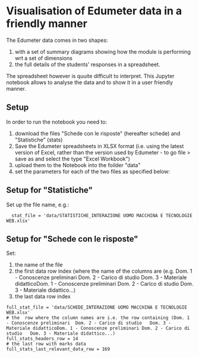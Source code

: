 # Visualisation of Edumeter data in a friendly manner 
The Edumeter data comes in two shapes: 
1. with a set of summary diagrams showing how the module is performing wrt a set of dimensions
2. the full details of the students' responses in a spreadsheet.

The spreadsheet however is quuite difficult to interpret. This Jupyter notebook allows to analyse the data and to show it in a user friendly manner. 

## Setup
In order to run the notebook you need to:
1. download the files "Schede con le risposte" (hereafter schede) and "Statistiche" (stats) 
2. Save the Edumeter spreadsheets in XLSX format (i.e. using the latest version of Excel, rather than the version used by Edumeter - to go file > save as and select the type "Excel Workbook")
3. upload them to the Notebook into the foilder "data"
4. set the  parameters for each of the two files as specified below:

## Setup for  "Statistiche" 
Set up the file name, e.g.:
```
  stat_file = 'data/STATISTICHE_INTERAZIONE UOMO MACCHINA E TECNOLOGIE WEB.xlsx'
```


## Setup for "Schede con le risposte" 
Set:
1. the name of the file
2. the first data row index (where the name of the columns are (e.g. Dom. 1 - Conoscenze preliminari	Dom. 2 - Carico di studio	Dom. 3 - Materiale didatticoDom. 1 - Conoscenze preliminari	Dom. 2 - Carico di studio	Dom. 3 - Materiale didattico...) 
3. the last data row index

```
full_stat_file = 'data/SCHEDE_INTERAZIONE UOMO MACCHINA E TECNOLOGIE WEB.xlsx'
# the  row where the column names are i.e. the row containing (Dom. 1 - Conoscenze preliminari	Dom. 2 - Carico di studio	Dom. 3 - Materiale didatticoDom. 1 - Conoscenze preliminari	Dom. 2 - Carico di studio	Dom. 3 - Materiale didattico...) 
full_stats_headers_row = 14
# the last row with marks data 
full_stats_last_relevant_data_row = 169
```




